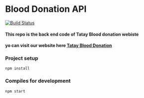 # Blood Donation API

[![Build Status](https://travis-ci.org/joemccann/dillinger.svg?branch=master)](https://gracious-visvesvaraya-237cb1.netlify.com/#/)

####  This repo is the back end code of Tatay Blood donation webiste 

#### yo can visit our website here [Tatay Blood Donation](https://gracious-visvesvaraya-237cb1.netlify.com/#/)



### Project setup
```
npm install
```

### Compiles  for development
```
npm start
```







